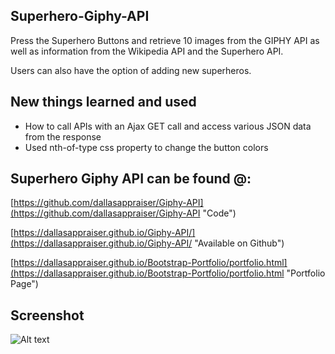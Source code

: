 ## Superhero-Giphy-API

Press the Superhero Buttons and retrieve 10 images from the GIPHY API as well as information from the Wikipedia API and the Superhero API.

Users can also have the option of adding new superheros.

## New things learned and used ##  

- How to call APIs with an Ajax GET call and access various JSON data from the response
- Used nth-of-type css property to change the button colors

## Superhero Giphy API can be found @: ##

[https://github.com/dallasappraiser/Giphy-API](https://github.com/dallasappraiser/Giphy-API "Code")

[https://dallasappraiser.github.io/Giphy-API/](https://dallasappraiser.github.io/Giphy-API/ "Available on Github")

[https://dallasappraiser.github.io/Bootstrap-Portfolio/portfolio.html](https://dallasappraiser.github.io/Bootstrap-Portfolio/portfolio.html "Portfolio Page")

## Screenshot ##
![Alt text](https://lh3.googleusercontent.com/Cudru_-bk23cCtz7pxg1IQYm3hVyDk4VuD0i1oPHIcOzMI9vblHEmOkCGYauYv7F6TuRcYWfmEDllhK_8j2rOPaqg51VTRWK-fqNg5ofgCYJFr9oOboZdVd7FY_mpDPgoQ4prxACE0FDmnEP535sJGjITt86xSC4J0RTXUES7HHFN19WXf2QvtSuw9jyWRBg9xzx2vWMqhQ1Tzt5q8x3QLSbDVsqHKvhNXLQJoNu_WkPKolIQD2ndcIcsSAydUAIMiPDwTb0d6gkq-tgUA1sHOtYI0DwNjQJzqaOeqQ1wElQVNKeCqUo7teS1EeOSAL4sHQhDC7v6MBYIV0dJfPL9L6mmaqC8lYYl8W5gmPy_semSHAH16YzsDSj5eCmQPCM2NEjFjNcNQM0gxN21ddYv0u1snvz9il_e2WLgWrD7TUE9Yc3POzLIyelRLbBD56jk3f9p947Om0-fV5IehHGGBaAqkDcVeAYmkm61cYn_icN0JmY6MH8jXB2aRlL5qLjKxFlLwvmEwIQ9dDX5f8S5pkBcTRIZwHcptVAmJuTI25rLkFLdL5mUQ1x5PPj0xw08BB_7FzVPDn4Hkge4n62OqNWNvtf_p0AN-RRI5v42flyESB3d2NbFSIO3P2ZXpistB7TLzGosj2eAUk3Uv15f02_TurjRPP1=w614-h937-no?raw=true)
